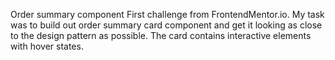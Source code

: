Order summary component
First challenge from FrontendMentor.io. My task was to build out order summary card component and get it 
looking as close to the design pattern as possible. The card contains interactive elements with hover states.